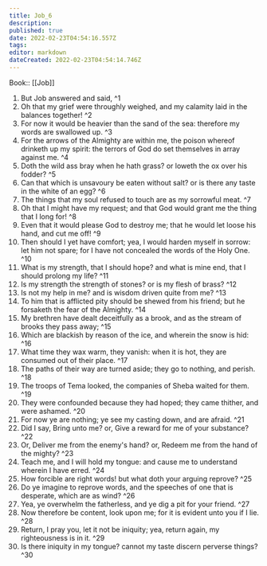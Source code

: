 ```yaml
---
title: Job_6
description: 
published: true
date: 2022-02-23T04:54:16.557Z
tags: 
editor: markdown
dateCreated: 2022-02-23T04:54:14.746Z
---
```


 Book:: [[Job]]
 1. But Job answered and said, ^1
 2. Oh that my grief were throughly weighed, and my calamity laid in the balances together! ^2
 3. For now it would be heavier than the sand of the sea: therefore my words are swallowed up. ^3
 4. For the arrows of the Almighty are within me, the poison whereof drinketh up my spirit: the terrors of God do set themselves in array against me. ^4
 5. Doth the wild ass bray when he hath grass? or loweth the ox over his fodder? ^5
 6. Can that which is unsavoury be eaten without salt? or is there any taste in the white of an egg? ^6
 7. The things that my soul refused to touch are as my sorrowful meat. ^7
 8. Oh that I might have my request; and that God would grant me the thing that I long for! ^8
 9. Even that it would please God to destroy me; that he would let loose his hand, and cut me off! ^9
 10. Then should I yet have comfort; yea, I would harden myself in sorrow: let him not spare; for I have not concealed the words of the Holy One. ^10
 11. What is my strength, that I should hope? and what is mine end, that I should prolong my life? ^11
 12. Is my strength the strength of stones? or is my flesh of brass? ^12
 13. Is not my help in me? and is wisdom driven quite from me? ^13
 14. To him that is afflicted pity should be shewed from his friend; but he forsaketh the fear of the Almighty. ^14
 15. My brethren have dealt deceitfully as a brook, and as the stream of brooks they pass away; ^15
 16. Which are blackish by reason of the ice, and wherein the snow is hid: ^16
 17. What time they wax warm, they vanish: when it is hot, they are consumed out of their place. ^17
 18. The paths of their way are turned aside; they go to nothing, and perish. ^18
 19. The troops of Tema looked, the companies of Sheba waited for them. ^19
 20. They were confounded because they had hoped; they came thither, and were ashamed. ^20
 21. For now ye are nothing; ye see my casting down, and are afraid. ^21
 22. Did I say, Bring unto me? or, Give a reward for me of your substance? ^22
 23. Or, Deliver me from the enemy's hand? or, Redeem me from the hand of the mighty? ^23
 24. Teach me, and I will hold my tongue: and cause me to understand wherein I have erred. ^24
 25. How forcible are right words! but what doth your arguing reprove? ^25
 26. Do ye imagine to reprove words, and the speeches of one that is desperate, which are as wind? ^26
 27. Yea, ye overwhelm the fatherless, and ye dig a pit for your friend. ^27
 28. Now therefore be content, look upon me; for it is evident unto you if I lie. ^28
 29. Return, I pray you, let it not be iniquity; yea, return again, my righteousness is in it. ^29
 30. Is there iniquity in my tongue? cannot my taste discern perverse things? ^30
